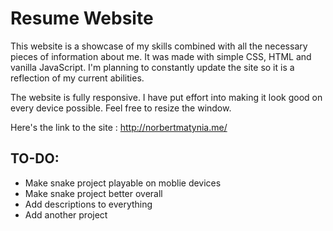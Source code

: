 # Resume Website
This website is a showcase of my skills combined with all the necessary pieces of information about me. It was made with simple CSS, HTML and vanilla JavaScript. I'm planning to constantly update the site so it is a reflection of my current abilities.



The website is fully responsive. I have put effort into making it look good on every device possible. Feel free to resize the window.

Here's the link to the site : http://norbertmatynia.me/





## TO-DO:
* Make snake project playable on moblie devices
* Make snake project better overall
* Add descriptions to everything 
* Add another project